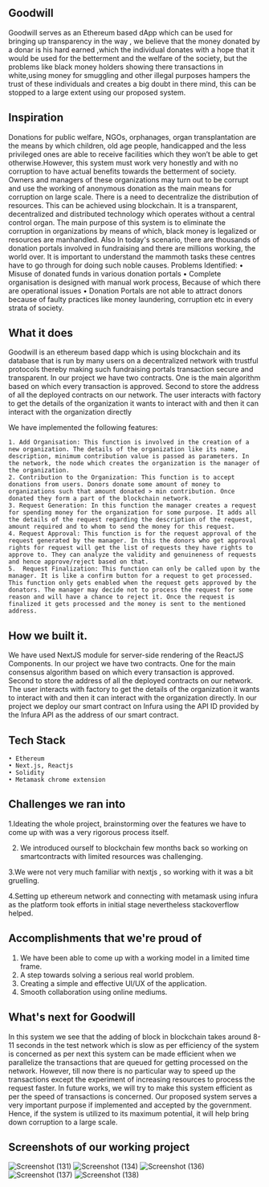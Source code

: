 ## Goodwill
Goodwill serves as an Ethereum based dApp which can be used for bringing up transparency in the way , we believe that the money donated by a donar is his hard earned ,which the individual donates with a hope that it would be used for the betterment and the welfare of the society, but the problems like black money holders showing there transactions in white,using money for smuggling and other illegal purposes hampers the trust of these individuals and creates a big doubt in there mind, this can be stopped to a large extent using our proposed system.


## Inspiration
Donations for public welfare, NGOs, orphanages, organ transplantation are the means by which children, old age people, handicapped and the less privileged ones are able to receive facilities which they won’t be able to get otherwise.However, this system must work very honestly and with no corruption to have actual benefits towards the betterment of society. Owners and managers of these organizations may turn out to be corrupt and use the working of anonymous donation as the main means for corruption on large scale.
There is a need to decentralize the distribution of resources. This can be achieved using blockchain. It is a transparent, decentralized and distributed technology which operates without a central control organ. The main purpose of this system is to eliminate the corruption in organizations by means of which, black money is legalized or resources are manhandled. 
Also In today's scenario, there are thousands of donation portals involved in fundraising and there are millions working, the world over. It is important to understand the mammoth tasks these centres have to go through for doing such noble causes. 
Problems Identified:
    • Misuse of donated funds in various donation portals
    • Complete organisation is designed with manual work process, Because of which there are operational issues
    • Donation Portals are not able to attract donors because of faulty practices like money laundering, corruption etc in every strata of society.

## What it does
Goodwill is an ethereum based dapp which is using blockchain and its database that is run by many users on a decentralized network with trustful protocols thereby making such fundraising portals transaction secure and transparent.
In our project we have two contracts. 
One is the main algorithm based on which every transaction is approved. Second to store the address of all the deployed contracts on our network. The user interacts with factory to get the details of the organization it wants to interact with and then it can interact with the organization directly



We have implemented the following features:

    1. Add Organisation: This function is involved in the creation of a new organization. The details of the organization like its name, description, minimum contribution value is passed as parameters. In the network, the node which creates the organization is the manager of the organization.
    2. Contribution to the Organization: This function is to accept donations from users. Donors donate some amount of money to organizations such that amount donated > min contribution. Once donated they form a part of the blockchain network. 
    3. Request Generation: In this function the manager creates a request for spending money for the organization for some purpose. It adds all the details of the request regarding the description of the request, amount required and to whom to send the money for this request.
    4. Request Approval: This function is for the request approval of the request generated by the manager. In this the donors who get approval rights for request will get the list of requests they have rights to approve to. They can analyze the validity and genuineness of requests and hence approve/reject based on that. 
    5.  Request Finalization: This function can only be called upon by the manager. It is like a confirm button for a request to get processed. This function only gets enabled when the request gets approved by the donators. The manager may decide not to process the request for some reason and will have a chance to reject it. Once the request is finalized it gets processed and the money is sent to the mentioned address.

## How we built it.
We have used NextJS module for server-side
rendering of the ReactJS Components.
 In our project we have two contracts. One for the main consensus algorithm based on which every transaction is approved. Second to store the address of all the deployed contracts on our network. The user interacts with factory to get the details of the organization it wants to interact with and then it can interact with the organization directly.
In our project we deploy our smart contract on Infura using the API ID provided by the Infura API as the address of our smart contract. 

## Tech Stack
    • Ethereum
    • Next.js, Reactjs
    • Solidity
    • Metamask chrome extension


## Challenges we ran into
1.Ideating the whole project, brainstorming over the features we have to come up with was a very rigorous process itself.

2. We introduced ourself to blockchain few months back so working on smartcontracts with limited resources was challenging.

3.We were not very much familiar with nextjs , so working with it was a bit gruelling.

4.Setting up ethereum network and connecting with metamask using infura as the platform took efforts in initial stage
 nevertheless stackoverflow helped.



## Accomplishments that we're proud of
1. We have been able to come up with a working model in a limited time frame.
2. A step towards solving  a serious real world problem.
3. Creating a simple and effective UI/UX of the application.
4. Smooth collaboration using online mediums.



## What's next for Goodwill

In this system we see that the adding of block in blockchain takes around 8-11 seconds in the test network which is slow as per efficiency of the system is concerned as per next this system can
be made efficient when we parallelize the transactions that are queued for getting processed on the network. 
However, till now there is no particular way to speed up the transactions except the experiment of increasing resources to process the request faster. In future works, we will try to make
this system efficient as per the speed of transactions is concerned. Our proposed system serves a very important purpose if implemented and accepted by the government.
Hence, if the system is utilized to its maximum potential, it will help bring down corruption to a large scale.

## Screenshots of our working project
![Screenshot (131)](https://user-images.githubusercontent.com/57298737/118416511-afdd5100-b6cd-11eb-873b-f5b4df32ffc8.png)
![Screenshot (134)](https://user-images.githubusercontent.com/57298737/118416513-b7045f00-b6cd-11eb-8610-d9dbf03815f0.png)
![Screenshot (136)](https://user-images.githubusercontent.com/57298737/118416517-ba97e600-b6cd-11eb-8e38-459c9bb924e5.png)
![Screenshot (137)](https://user-images.githubusercontent.com/57298737/118416520-bd92d680-b6cd-11eb-968a-42a7157deabc.png)
![Screenshot (138)](https://user-images.githubusercontent.com/57298737/118416522-c08dc700-b6cd-11eb-804d-58414ddde4fe.png)

